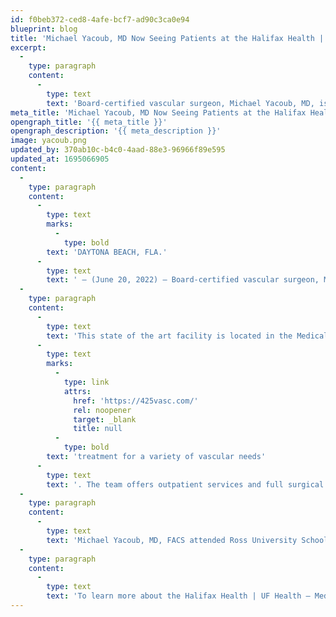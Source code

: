 ```yaml
---
id: f0beb372-ced8-4afe-bcf7-ad90c3ca0e94
blueprint: blog
title: 'Michael Yacoub, MD Now Seeing Patients at the Halifax Health | UF Health – Medical Center of Deltona'
excerpt:
  -
    type: paragraph
    content:
      -
        type: text
        text: 'Board-certified vascular surgeon, Michael Yacoub, MD, is now seeing patients at the Halifax Health | UF Health – Medical Center of Deltona.'
meta_title: 'Michael Yacoub, MD Now Seeing Patients at the Halifax Health | UF Health – Medical Center of Deltona'
opengraph_title: '{{ meta_title }}'
opengraph_description: '{{ meta_description }}'
image: yacoub.png
updated_by: 370ab10c-b4c0-4aad-88e3-96966f89e595
updated_at: 1695066905
content:
  -
    type: paragraph
    content:
      -
        type: text
        marks:
          -
            type: bold
        text: 'DAYTONA BEACH, FLA.'
      -
        type: text
        text: ' – (June 20, 2022) – Board-certified vascular surgeon, Michael Yacoub, MD, is now seeing patients at the Halifax Health | UF Health – Medical Center of Deltona.'
  -
    type: paragraph
    content:
      -
        type: text
        text: 'This state of the art facility is located in the Medical Office Annex, 3300 Halifax Crossing Blvd., Deltona, FL 32725, and is ready to provide '
      -
        type: text
        marks:
          -
            type: link
            attrs:
              href: 'https://425vasc.com/'
              rel: noopener
              target: _blank
              title: null
          -
            type: bold
        text: 'treatment for a variety of vascular needs'
      -
        type: text
        text: '. The team offers outpatient services and full surgical and procedural capabilities. Once you receive a referral from your primary care physician you can book an appointment with Dr. Yacoub by calling 386.457.6384.'
  -
    type: paragraph
    content:
      -
        type: text
        text: 'Michael Yacoub, MD, FACS attended Ross University School of Medicine and completed his residency at St. John Hospital and Medical Center in Detroit, MI. His professional interests include open and endovascular treatment of aortic aneurysms and aortic dissection, minimally invasive treatment of thoracoabdominal aneurysms using fenestrated-branched endografts and open treatment of mesenteric occlusive disease.'
  -
    type: paragraph
    content:
      -
        type: text
        text: 'To learn more about the Halifax Health | UF Health – Medical Center of Deltona, visit halifaxhealth.org/Deltona'
---
```

